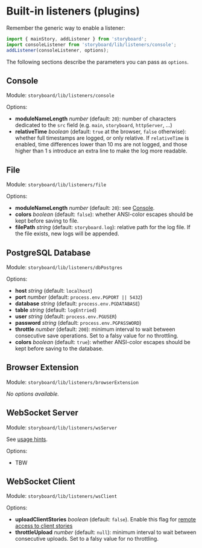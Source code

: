 # Built-in listeners (plugins)

Remember the generic way to enable a listener:

```js
import { mainStory, addListener } from 'storyboard';
import consoleListener from 'storyboard/lib/listeners/console';
addListener(consoleListener, options);
```

The following sections describe the parameters you can pass as `options`.

## Console

Module: `storyboard/lib/listeners/console`

Options:

* **moduleNameLength** *number* (default: `20`): number of characters dedicated to the `src` field (e.g. `main`, `storyboard`, `httpServer`, ...)
* **relativeTime** *boolean* (default: `true` at the browser, `false` otherwise): whether full timestamps are logged, or only relative. If `relativeTime` is enabled, time differences lower than 10 ms are not logged, and those higher than 1 s introduce an extra line to make the log more readable.

## File

Module: `storyboard/lib/listeners/file`

Options:

* **moduleNameLength** *number* (default: `20`): see [Console](#console).
* **colors** *boolean* (default: `false`): whether ANSI-color escapes should be kept before saving to file.
* **filePath** *string* (default: `storyboard.log`): relative path for the log file. If the file exists, new logs will be appended.

## PostgreSQL Database

Module: `storyboard/lib/listeners/dbPostgres`

Options:

* **host** *string* (default: `localhost`)
* **port** *number* (default: `process.env.PGPORT || 5432`)
* **database** *string* (default: `process.env.PGDATABASE`)
* **table** *string* (default: `logEntried`)
* **user** *string* (default: `process.env.PGUSER`)
* **password** *string* (default: `process.env.PGPASSWORD`)
* **throttle** *number* (default: `200`): minimum interval to wait between consecutive save operations. Set to a falsy value for no throttling.
* **colors** *boolean* (default: `true`): whether ANSI-color escapes should be kept before saving to the database.

## Browser Extension

Module: `storyboard/lib/listeners/browserExtension`

*No options available.*

## WebSocket Server

Module: `storyboard/lib/listeners/wsServer`

See [usage hints](https://github.com/guigrpa/storyboard/blob/master/README.md#remote-access-to-server-stories).

Options:

* TBW

## WebSocket Client

Module: `storyboard/lib/listeners/wsClient`

Options:

* **uploadClientStories** *boolean* (default: `false`). Enable this flag for [remote access to client stories](https://github.com/guigrpa/storyboard/blob/master/README.md#remote-access-to-client-stories)
* **throttleUpload** *number* (default: `null`): minimum interval to wait between consecutive uploads. Set to a falsy value for no throttling.
